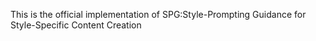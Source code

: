 This is the official implementation of SPG:Style-Prompting Guidance for Style-Specific Content Creation
